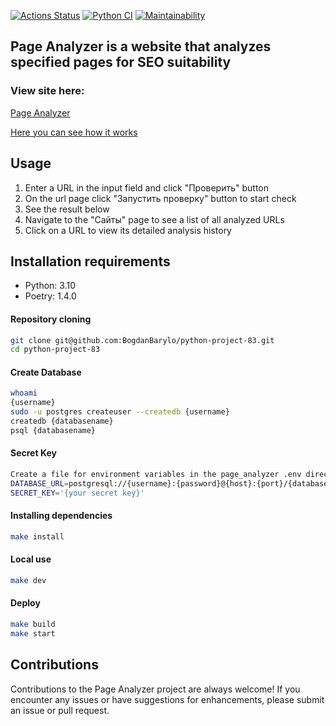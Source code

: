 [![Actions Status](https://github.com/BogdanBarylo/python-project-83/actions/workflows/hexlet-check.yml/badge.svg)](https://github.com/BogdanBarylo/python-project-83/actions)
[![Python CI](https://github.com/BogdanBarylo/python-project-83/actions/workflows/github_actions.yml/badge.svg)](https://github.com/BogdanBarylo/python-project-83/actions/workflows/github_actions.yml)
[![Maintainability](https://api.codeclimate.com/v1/badges/7b94b15148d150a5a74f/maintainability)](https://codeclimate.com/github/BogdanBarylo/python-project-83/maintainability)

## Page Analyzer is a website that analyzes specified pages for SEO suitability

### View site here:

[Page Analyzer](https://page-analyzer-rrig.onrender.com)

[Here you can see how it works](https://cdn2.hexlet.io/derivations/image/original/eyJpZCI6ImI2MTIyN2RlOTgwMDY1NGZmMjU2M2IyNGIzMTA0YWMyLmdpZiIsInN0b3JhZ2UiOiJjYWNoZSJ9?signature=d7e38ccd6085c1197b7b6fa6e3ec1ccefe24d8565fe6d5983ac43e026103b898)
 
## Usage

1. Enter a URL in the input field and click "Проверить" button
3. On the url page click "Запустить проверку" button to start check
4. See the result below
5. Navigate to the "Сайты" page to see a list of all analyzed URLs
6. Click on a URL to view its detailed analysis history


## Installation requirements

- Python: 3.10
- Poetry: 1.4.0


#### Repository cloning
```bash
git clone git@github.com:BogdanBarylo/python-project-83.git
cd python-project-83
```


#### Create Database

```bash
whoami
{username}
sudo -u postgres createuser --createdb {username} 
createdb {databasename}
psql {databasename}
```



#### Secret Key

```bash
Create a file for environment variables in the page_analyzer .env directory with the following information:
DATABASE_URL=postgresql://{username}:{password}@{host}:{port}/{databasename}  
SECRET_KEY='{your secret key}'
```


#### Installing dependencies

```bash
make install
```


#### Local use

```bash
make dev
```


#### Deploy

```bash
make build    
make start
```

## Contributions

Contributions to the Page Analyzer project are always welcome! If you encounter any issues or have suggestions for enhancements, please submit an issue or pull request. 